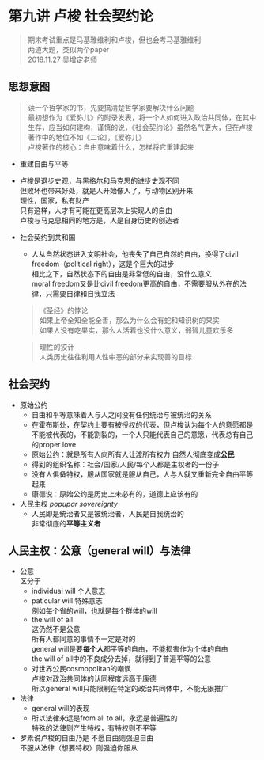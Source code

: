 # 第九讲 卢梭 社会契约论   
> 期末考试重点是马基雅维利和卢梭，但也会考马基雅维利  
> 两道大题，类似两个paper      
> 2018.11.27 吴增定老师  
## 思想意图  
> 读一个哲学家的书，先要搞清楚哲学家要解决什么问题  
> 最初想作为《爱弥儿》的附录发表，将一个人如何进入政治共同体，在其中生存，应当如何建构，谨慎的说，《社会契约论》虽然名气更大，但在卢梭著作中的地位不如《二论》，《爱弥儿》  
> 卢梭著作的核心：自由意味着什么，怎样将它重建起来  
* 重建自由与平等  
* 卢梭是退步史观，与黑格尔和马克思的进步史观不同  
  但败坏也带来好处，就是人开始像人了，与动物区别开来  
	理性，国家，私有财产  
	只有这样，人才有可能在更高层次上实现人的自由    
	卢梭与马克思相同的地方是，人是自身历史的创造者  
* 社会契约到共和国  
	* 人从自然状态进入文明社会，他丧失了自己自然的自由，换得了civil freedom（political right），这是个巨大的进步  
	相比之下，自然状态下的自由是非常低的自由，没什么意义  
	moral freedom又是比civil freedom更高的自由，不需要服从外在的法律，只需要自律和自我立法  
	> 《圣经》的悖论  
	如果上帝全知全能全善，那么为什么会有蛇和知识树的果实  
	如果人没有吃果实，那么人活着也没什么意义，弱智儿童欢乐多    

	> 理性的狡计  
	人类历史往往利用人性中恶的部分来实现善的目标  
## 社会契约  
* 原始公约  
	* 自由和平等意味着人与人之间没有任何统治与被统治的关系  
	* 在霍布斯处，在契约上要有被授权的代表，但卢梭认为每个人的意愿都是不能被代表的，不能割裂的，一个人只能代表自己的意愿，代表总有自己的proper love       
	* 原始公约：就是所有人向所有人让渡所有权力 自然人彻底变成**公民** 
	* 得到的组织名称：社会/国家/人民/每个人都是主权者的一份子    
	* 没有人俱备特权，服从国家就是服从自己，人与人就又重新完全自由平等起来  
	* 康德说：原始公约是历史上未必有的，道德上应该有的  
* 人民主权 *popupar sovereignty*  
	* 人民即是统治者又是被统治者，人民是自我统治的  
		非常彻底的**平等主义者**  

## 人民主权：公意（general will）与法律  
* 公意  
	区分于  
	* individual will 个人意志  
	* paticular will 特殊意志  
		例如每个省的will，也就是每个群体的will  
	* the will of all  
		这仍然不是公意  
		所有人都同意的事情不一定是对的  
		general will是要**每个人**都平等的自由，不能损害作为个体的自由  
		the will of all中的不良成分去掉，就得到了普遍平等的公意   
	* 对世界公民cosmopolitan的嘲讽  
		卢梭对政治共同体的认同程度远高于康德  
		所以general will只能限制在特定的政治共同体中，不能无限推广  
* 法律  
	* general will的表现  
	* 所以法律永远是from all to all，永远是普遍性的  
		特殊的法律则产生特权，有特权则不平等
* 罗素说卢梭的自由乃是 不愿自由则强迫自由  
	不服从法律（想要特权）则强迫你服从  







